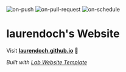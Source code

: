 
  ![on-push](../../actions/workflows/on-push.yaml/badge.svg)
  ![on-pull-request](../../actions/workflows/on-pull-request.yaml/badge.svg)
  ![on-schedule](../../actions/workflows/on-schedule.yaml/badge.svg)

  # laurendoch's Website

  Visit **[laurendoch.github.io](https://laurendoch.github.io)** 🚀

  _Built with [Lab Website Template](https://greene-lab.gitbook.io/lab-website-template-docs)_
